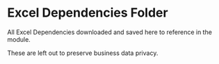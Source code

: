 # Excel Dependencies Folder
All Excel Dependencies downloaded and saved here to reference in the module.  
  
These are left out to preserve business data privacy.